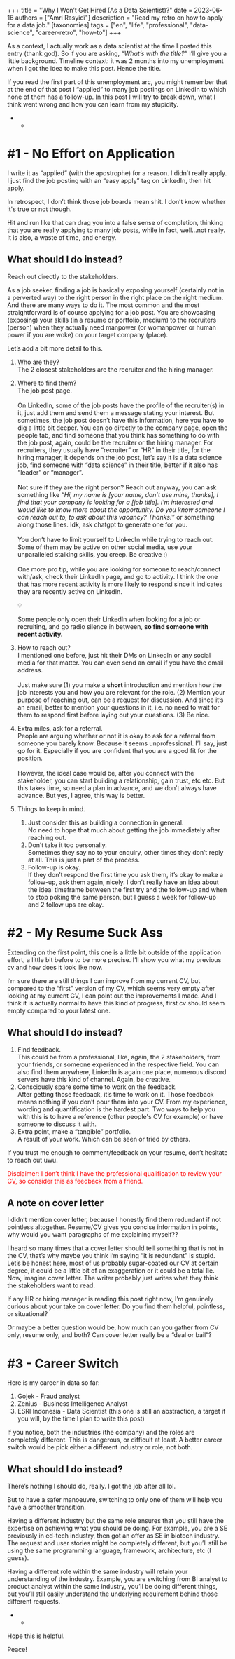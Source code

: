 +++
title = "Why I Won’t Get Hired (As a Data Scientist)?"
date = 2023-06-16
authors = ["Amri Rasyidi"]
description = "Read my retro on how to apply for a data job."
[taxonomies]
tags = ["en", "life", "professional", "data-science", "career-retro", "how-to"]
+++

<!-- series = ["Unemployment Arc🔥"] -->
As a context, I actually work as a data scientist at the time I posted this entry (thank god). So if you are asking, *“What’s with the title?”* I’ll give you a little background. Timeline context: it was 2 months into my unemployment when I got the idea to make this post. Hence the title.

If you read the first part of this unemployment arc, you might remember that at the end of that post I “applied” to many job postings on LinkedIn to which none of them has a follow-up. In this post I will try to break down, what I think went wrong and how you can learn from my stupidity.

- -

# #1 - No Effort on Application

I write it as “applied” (with the apostrophe) for a reason. I didn’t really apply. I just find the job posting with an “easy apply” tag on LinkedIn, then hit apply.

In retrospect, I don’t think those job boards mean shit. I don’t know whether it's true or not though.

Hit and run like that can drag you into a false sense of completion, thinking that you are really applying to many job posts, while in fact, well…not really. It is also, a waste of time, and energy.

## What should I do instead?

Reach out directly to the stakeholders. 

As a job seeker, finding a job is basically exposing yourself (certainly not in a perverted way) to the right person in the right place on the right medium. And there are many ways to do it. The most common and the most straightforward is of course applying for a job post. You are showcasing (exposing) your skills (in a resume or portfolio, medium) to the recruiters (person) when they actually need manpower (or womanpower or human power if you are woke) on your target company (place).

Let’s add a bit more detail to this.

1. Who are they?<br>
The 2 closest stakeholders are the recruiter and the hiring manager.

1. Where to find them?<br>
The job post page.<br><br>
On LinkedIn, some of the job posts have the profile of the recruiter(s) in it, just add them and send them a message stating your interest.
But sometimes, the job post doesn’t have this information, here you have to dig a little bit deeper. You can go directly to the company page, open the people tab, and find someone that you think has something to do with the job post, again, could be the recruiter or the hiring manager. For recruiters, they usually have “recruiter” or “HR” in their title, for the hiring manager, it depends on the job post, let’s say it is a data science job, find someone with “data science” in their title, better if it also has “leader” or “manager”.<br><br>
Not sure if they are the right person? Reach out anyway, you can ask something like <i>“Hi, my name is [your name, don’t use mine, thanks], I find that your company is looking for a [job title]. I’m interested and would like to know more about the opportunity. Do you know someone I can reach out to, to ask about this vacancy? Thanks!”</i> or something along those lines. Idk, ask chatgpt to generate one for you.<br><br>
You don’t have to limit yourself to LinkedIn while trying to reach out. Some of them may be active on other social media, use your unparalleled stalking skills, you creep. Be creative :)<br><br>
One more pro tip, while you are looking for someone to reach/connect with/ask, check their LinkedIn page, and go to activity. I think the one that has more recent activity is more likely to respond since it indicates they are recently active on LinkedIn.<div class="callout-idea"><div class="callout-icon">💡</div><div class="callout-content"><p>Some people only open their LinkedIn when looking for a job or recruiting, and go radio silence in between, <strong>so find someone with recent activity.</strong></p></div></div>

1. How to reach out?<br>
I mentioned one before, just hit their DMs on LinkedIn or any social media for that matter. You can even send an email if you have the email address.<br><br>
Just make sure (1) you make a **short** introduction and mention how the job interests you and how you are relevant for the role. (2) Mention your purpose of reaching out, can be a request for discussion. And since it’s an email, better to mention your questions in it, i.e. no need to wait for them to respond first before laying out your questions. (3) Be nice.
1. Extra miles, ask for a referral.<br>
People are arguing whether or not it is okay to ask for a referral from someone you barely know. Because it seems unprofessional. I’ll say, just go for it. Especially if you are confident that you are a good fit for the position.<br><br>
However, the ideal case would be, after you connect with the stakeholder, you can start building a relationship, gain trust, etc etc. But this takes time, so need a plan in advance, and we don’t always have advance. But yes, I agree, this way is better.
1. Things to keep in mind.
    1. Just consider this as building a connection in general.<br>
    No need to hope that much about getting the job immediately after reaching out.
    1. Don’t take it too personally.<br>
    Sometimes they say no to your enquiry, other times they don’t reply at all. This is just a part of the process.
    1. Follow-up is okay.<br>
    If they don’t respond the first time you ask them, it’s okay to make a follow-up, ask them again, nicely. I don’t really have an idea about the ideal timeframe between the first try and the follow-up and when to stop poking the same person, but I guess a week for follow-up and 2 follow ups are okay.

# #2 - My Resume Suck Ass

Extending on the first point, this one is a little bit outside of the application effort, a little bit before to be more precise. I’ll show you what my previous cv and how does it look like now.

I’m sure there are still things I can improve from my current CV, but compared to the “first” version of my CV, which seems very empty after looking at my current CV, I can point out the improvements I made.
And I think it is actually normal to have this kind of progress, first cv should seem empty compared to your latest one.

## What should I do instead?

1. Find feedback. <br>
This could be from a professional, like, again, the 2 stakeholders, from your friends, or someone experienced in the respective field. You can also find them anywhere, LinkedIn is again one place, numerous discord servers have this kind of channel. Again, be creative.
2. Consciously spare some time to work on the feedback. <br>
After getting those feedback, it’s time to work on it. Those feedback means nothing if you don’t pour them into your CV. From my experience, wording and quantification is the hardest part. Two ways to help you with this is to have a reference (other people's CV for example) or have someone to discuss it with.
3. Extra point, make a “tangible” portfolio. <br>
A result of your work. Which can be seen or tried by others.

If you trust me enough to comment/feedback on your resume, don’t hesitate to reach out uwu.

<p style="color:red">Disclaimer: I don’t think I have the professional qualification to review your CV, so consider this as feedback from a friend.<p>

## A note on cover letter

I didn’t mention cover letter, because I honestly find them redundant if not pointless altogether. Resume/CV gives you concise information in points, why would you want paragraphs of me explaining myself??

I heard so many times that a cover letter should tell something that is not in the CV, that’s why maybe you think I’m saying “it is redundant” is stupid. Let’s be honest here, most of us probably sugar-coated our CV at certain degree, it could be a little bit of an exaggeration or it could be a total lie. Now, imagine cover letter. The writer probably just writes what they think the stakeholders want to read.

If any HR or hiring manager is reading this post right now, I’m genuinely curious about your take on cover letter. Do you find them helpful, pointless, or situational?

Or maybe a better question would be, how much can you gather from CV only, resume only, and both? Can cover letter really be a “deal or bail”?

# #3 - Career Switch

Here is my career in data so far:

1. Gojek - Fraud analyst
2. Zenius - Business Intelligence Analyst
3. ESRI Indonesia - Data Scientist (this one is still an abstraction, a target if you will, by the time I plan to write this post)

If you notice, both the industries (the company) and the roles are completely different. This is dangerous, or difficult at least. A better career switch would be pick either a different industry or role, not both.

## What should I do instead?

There’s nothing I should do, really. I got the job after all lol.

But to have a safer manoeuvre, switching to only one of them will help you have a smoother transition.

Having a different industry but the same role ensures that you still have the expertise on achieving what you should be doing. For example, you are a SE previously in ed-tech industry, then got an offer as SE in biotech industry. The request and user stories might be completely different, but you’ll still be using the same programming language, framework, architecture, etc (I guess).

Having a different role within the same industry will retain your understanding of the industry. Example, you are switching from BI analyst to product analyst within the same industry, you’ll be doing different things, but you’ll still easily understand the underlying requirement behind those different requests.

- -

Hope this is helpful.

Peace!